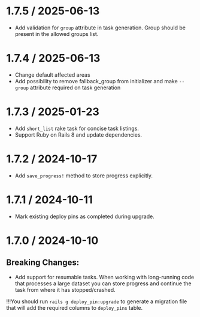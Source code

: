 # 1.7.5 / 2025-06-13
* Add validation for `group` attribute in task generation. Group should be present in the allowed groups list.

# 1.7.4 / 2025-06-13
* Change default affected areas
* Add possibility to remove fallback_group from initializer and make `--group` attribute required on task generation

# 1.7.3 / 2025-01-23
* Add `short_list` rake task for concise task listings.
* Support Ruby on Rails 8 and update dependencies.

# 1.7.2 / 2024-10-17
* Add `save_progress!` method to store progress explicitly.

# 1.7.1 / 2024-10-11
* Mark existing deploy pins as completed during upgrade.

# 1.7.0 / 2024-10-10

## Breaking Changes:

* Add support for resumable tasks. When working with long-running code that processes a large dataset
you can store progress and continue the task from where it has stopped/crashed.

!!!You should run `rails g deploy_pin:upgrade` to generate a migration file that will add the required columns to `deploy_pins` table.
